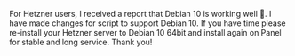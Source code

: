 For Hetzner users, I received a report that Debian 10 is working well 🥰. I have made changes for script to support Debian 10. If you have time please re-install your Hetzner server to Debian 10 64bit and install again on Panel for stable and long service. Thank you!
